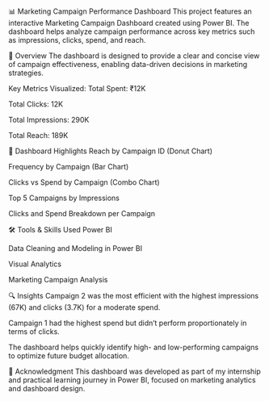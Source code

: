 📊 Marketing Campaign Performance Dashboard
This project features an interactive Marketing Campaign Dashboard created using Power BI. The dashboard helps analyze campaign performance across key metrics such as impressions, clicks, spend, and reach.

🧩 Overview
The dashboard is designed to provide a clear and concise view of campaign effectiveness, enabling data-driven decisions in marketing strategies.

Key Metrics Visualized:
Total Spent: ₹12K

Total Clicks: 12K

Total Impressions: 290K

Total Reach: 189K

📌 Dashboard Highlights
Reach by Campaign ID (Donut Chart)

Frequency by Campaign (Bar Chart)

Clicks vs Spend by Campaign (Combo Chart)

Top 5 Campaigns by Impressions

Clicks and Spend Breakdown per Campaign

🛠 Tools & Skills Used
Power BI

Data Cleaning and Modeling in Power BI

Visual Analytics

Marketing Campaign Analysis

🔍 Insights
Campaign 2 was the most efficient with the highest impressions (67K) and clicks (3.7K) for a moderate spend.

Campaign 1 had the highest spend but didn’t perform proportionately in terms of clicks.

The dashboard helps quickly identify high- and low-performing campaigns to optimize future budget allocation.

🙌 Acknowledgment
This dashboard was developed as part of my internship and practical learning journey in Power BI, focused on marketing analytics and dashboard design.
